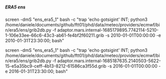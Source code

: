 ##### ERA5 ens
screen -dmS "ens_era5_1" bash -c "trap 'echo gotsigint' INT; python3 /home/daniele/documents/github/ftt01/phd/data/meteo/providers/ecmwf/bin/era5/ens/grib2db.py -f adaptor.mars.internal-1685179895.7742114-5210-1-106e33ee-66c6-43c3-ab61-fe4bf2f60211.grib -s 2010-01-01T00:00:00 -e 2010-01-31T23:30:00; bash"

screen -dmS "ens_era5_1" bash -c "trap 'echo gotsigint' INT; python3 /home/daniele/documents/github/ftt01/phd/data/meteo/providers/ecmwf/bin/era5/ens/grib2db.py -f adaptor.mars.internal-1685187635.2140503-5622-15-e5a35bc9-ceff-4b13-8212-61586ca3f55d.grib -s 2016-01-01T00:00:00 -e 2016-01-31T23:30:00; bash"